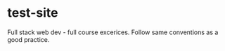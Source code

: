 # test-site
Full stack web dev - full course excerices. Follow same conventions as a good practice.

